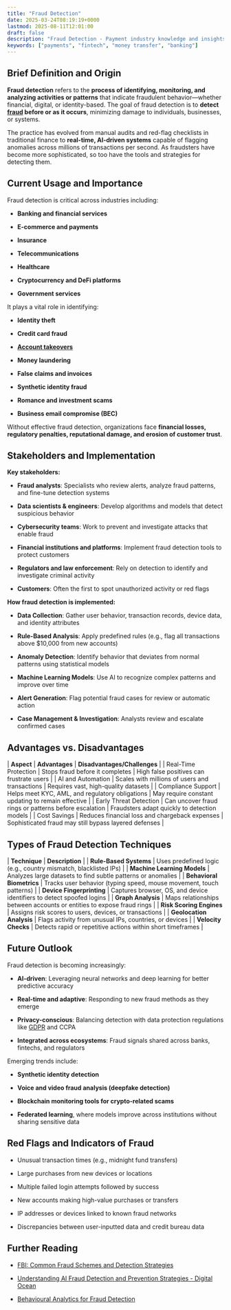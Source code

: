 ```yaml
---
title: "Fraud Detection"
date: 2025-03-24T08:19:19+0000
lastmod: 2025-08-11T12:01:00
draft: false
description: "Fraud Detection - Payment industry knowledge and insights"
keywords: ["payments", "fintech", "money transfer", "banking"]
---
```


## Brief Definition and Origin

**Fraud detection** refers to the **process of identifying, monitoring, and analyzing activities or patterns** that indicate fraudulent behavior—whether financial, digital, or identity-based. The goal of fraud detection is to **detect [fraud](https://faisalkhanllc.xyz/resources/payments-wiki/f/fraud/) before or as it occurs**, minimizing damage to individuals, businesses, or systems.

The practice has evolved from manual audits and red-flag checklists in traditional finance to **real-time, AI-driven systems** capable of flagging anomalies across millions of transactions per second. As fraudsters have become more sophisticated, so too have the tools and strategies for detecting them.

## Current Usage and Importance

Fraud detection is critical across industries including:

- **Banking and financial services**

- **E-commerce and payments**

- **Insurance**

- **Telecommunications**

- **Healthcare**

- **Cryptocurrency and DeFi platforms**

- **Government services**

It plays a vital role in identifying:

- **Identity theft**

- **Credit card fraud**

- **[Account takeovers](https://faisalkhanllc.xyz/resources/payments-wiki/a/account-take-over-ato/)**

- **Money laundering**

- **False claims and invoices**

- **Synthetic identity fraud**

- **Romance and investment scams**

- **Business email compromise (BEC)**

Without effective fraud detection, organizations face **financial losses, regulatory penalties, reputational damage, and erosion of customer trust**.

## Stakeholders and Implementation

**Key stakeholders:**

- **Fraud analysts**: Specialists who review alerts, analyze fraud patterns, and fine-tune detection systems

- **Data scientists & engineers**: Develop algorithms and models that detect suspicious behavior

- **Cybersecurity teams**: Work to prevent and investigate attacks that enable fraud

- **Financial institutions and platforms**: Implement fraud detection tools to protect customers

- **Regulators and law enforcement**: Rely on detection to identify and investigate criminal activity

- **Customers**: Often the first to spot unauthorized activity or red flags

**How fraud detection is implemented:**

- **Data Collection**: Gather user behavior, transaction records, device data, and identity attributes

- **Rule-Based Analysis**: Apply predefined rules (e.g., flag all transactions above $10,000 from new accounts)

- **Anomaly Detection**: Identify behavior that deviates from normal patterns using statistical models

- **Machine Learning Models**: Use AI to recognize complex patterns and improve over time

- **Alert Generation**: Flag potential fraud cases for review or automatic action

- **Case Management & Investigation**: Analysts review and escalate confirmed cases

## Advantages vs. Disadvantages

| ****Aspect**** | ****Advantages**** | ****Disadvantages/Challenges**** |
| Real-Time Protection | Stops fraud before it completes | High false positives can frustrate users |
| AI and Automation | Scales with millions of users and transactions | Requires vast, high-quality datasets |
| Compliance Support | Helps meet KYC, AML, and regulatory obligations | May require constant updating to remain effective |
| Early Threat Detection | Can uncover fraud rings or patterns before escalation | Fraudsters adapt quickly to detection models |
| Cost Savings | Reduces financial loss and chargeback expenses | Sophisticated fraud may still bypass layered defenses |

## Types of Fraud Detection Techniques

| ****Technique**** | ****Description**** |
| **Rule-Based Systems** | Uses predefined logic (e.g., country mismatch, blacklisted IPs) |
| **Machine Learning Models** | Analyzes large datasets to find subtle patterns or anomalies |
| **Behavioral Biometrics** | Tracks user behavior (typing speed, mouse movement, touch patterns) |
| **Device Fingerprinting** | Captures browser, OS, and device identifiers to detect spoofed logins |
| **Graph Analysis** | Maps relationships between accounts or entities to expose fraud rings |
| **Risk Scoring Engines** | Assigns risk scores to users, devices, or transactions |
| **Geolocation Analysis** | Flags activity from unusual IPs, countries, or devices |
| **Velocity Checks** | Detects rapid or repetitive actions within short timeframes |

## Future Outlook

Fraud detection is becoming increasingly:

- **AI-driven**: Leveraging neural networks and deep learning for better predictive accuracy

- **Real-time and adaptive**: Responding to new fraud methods as they emerge

- **Privacy-conscious**: Balancing detection with data protection regulations like [GDPR](https://faisalkhanllc.xyz/resources/payments-wiki/g/general-data-protection-regulation-gdpr/) and CCPA

- **Integrated across ecosystems**: Fraud signals shared across banks, fintechs, and regulators

Emerging trends include:

- **Synthetic identity detection**

- **Voice and video fraud analysis (deepfake detection)**

- **Blockchain monitoring tools for crypto-related scams**

- **Federated learning**, where models improve across institutions without sharing sensitive data

## Red Flags and Indicators of Fraud

- Unusual transaction times (e.g., midnight fund transfers)

- Large purchases from new devices or locations

- Multiple failed login attempts followed by success

- New accounts making high-value purchases or transfers

- IP addresses or devices linked to known fraud networks

- Discrepancies between user-inputted data and credit bureau data

## Further Reading

- [FBI: Common Fraud Schemes and Detection Strategies](https://www.fbi.gov/how-we-can-help-you/scams-and-safety/common-frauds-and-scams)

- [Understanding AI Fraud Detection and Prevention Strategies - Digital Ocean](https://www.digitalocean.com/resources/articles/ai-fraud-detection)

- [Behavioural Analytics for Fraud Detection](https://www.infosysbpm.com/blogs/bpm-analytics/behavioural-analytics-fraud-detection.html#:~:text=Behavioural%20analytics%20is%20used%20to,data%20by%20monitoring%20user%20activity.)